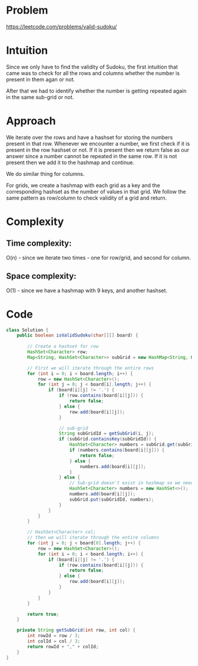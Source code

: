 # Problem
https://leetcode.com/problems/valid-sudoku/

# Intuition
<!-- Describe your first thoughts on how to solve this problem. -->
Since we only have to find the validity of Sudoku, the first intuition that came was to check for all the rows and columns whether the number is present in them agan or not. 

After that we had to identify whether the number is getting repeated again in the same sub-grid or not.

# Approach
<!-- Describe your approach to solving the problem. -->
We iterate over the rows and have a hashset for storing the numbers present in that row. Whenever we encounter a number, we first check if it is present in the row hashset or not. If it is present then we return false as our answer since a number cannot be repeated in the same row. If it is not present then we add it to the hashmap and continue.

We do similar thing for columns.

For grids, we create a hashmap with each grid as a key and the corresponding hashset as the number of values in that grid. We follow the same pattern as row/column to check validity of a grid and return.

# Complexity
## Time complexity:
<!-- Add your time complexity here, e.g. $$O(n)$$ -->
O(n) - since we iterate two times - one for row/grid, and second for column.

## Space complexity:
<!-- Add your space complexity here, e.g. $$O(n)$$ -->
O(1) - since we have a hashmap with 9 keys, and another hashset.

# Code
```java
class Solution {
    public boolean isValidSudoku(char[][] board) {
        
        // Create a hashset for row
        HashSet<Character> row;
        Map<String, HashSet<Character>> subGrid = new HashMap<String, HashSet<Character>>();

        // First we will iterate through the entire rows
        for (int i = 0; i < board.length; i++) {
            row = new HashSet<Character>();
            for (int j = 0; j < board[i].length; j++) {
                if (board[i][j] != '.') {
                    if (row.contains(board[i][j])) {
                        return false;
                    } else {
                        row.add(board[i][j]);
                    }

                    // sub-grid
                    String subGridId = getSubGrid(i, j);
                    if (subGrid.containsKey(subGridId)) {
                        HashSet<Character> numbers = subGrid.get(subGridId);
                        if (numbers.contains(board[i][j])) {
                            return false;
                        } else {
                            numbers.add(board[i][j]);
                        }
                    } else {
                        // Sub-grid doesn't exist in hashmap so we need to create and add it.
                        HashSet<Character> numbers = new HashSet<>();
                        numbers.add(board[i][j]);
                        subGrid.put(subGridId, numbers);
                    }
                }
            }
        }

        // HashSet<Character> col;
        // then we will iterate through the entire columns
        for (int j = 0; j < board[0].length; j++) {
            row = new HashSet<Character>();
            for (int i = 0; i < board.length; i++) {                
                if (board[i][j] != '.') {
                    if (row.contains(board[i][j])) {
                        return false;
                    } else {
                        row.add(board[i][j]);
                    }
                }
            }
        }

        return true;        
    }

    private String getSubGrid(int row, int col) {
        int rowId = row / 3;
        int colId = col / 3;
        return rowId + "," + colId;
    }
}
```
